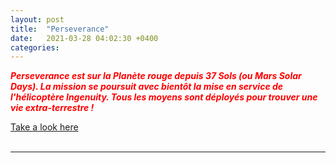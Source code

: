 ```yaml
---
layout: post
title:  "Perseverance"
date:   2021-03-28 04:02:30 +0400
categories: 
---
```

<span style="color: red">***Perseverance est sur la Planète rouge depuis 37 Sols (ou Mars Solar Days). La mission se poursuit avec bientôt la mise en service de l'hélicoptère Ingenuity. Tous les moyens sont déployés pour trouver une vie extra-terrestre !***</span>
<br>

<span><a href="https://mars.nasa.gov/mars2020/" target="_blank">Take a look here</a></span>
<br/><br>

---


